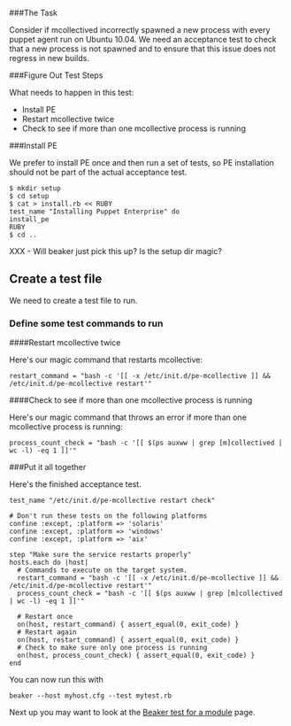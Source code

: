 ###The Task

Consider if mcollectived incorrectly spawned a new process with every puppet agent run on Ubuntu 10.04.  We need an acceptance test to check that a new process is not spawned and to ensure that this issue does not regress in new builds.

###Figure Out Test Steps

What needs to happen in this test:

* Install PE
* Restart mcollective twice
* Check to see if more than one mcollective process is running

###Install PE

We prefer to install PE once and then run a set of tests, so PE installation should not be part of the actual acceptance test.

    $ mkdir setup
    $ cd setup
    $ cat > install.rb << RUBY
    test_name "Installing Puppet Enterprise" do
    install_pe      
    RUBY
    $ cd ..

XXX - Will beaker just pick this up? Is the setup dir magic?

## Create a test file

We need to create a test file to run.

### Define some test commands to run
####Restart mcollective twice

Here's our magic command that restarts mcollective:

    restart_command = "bash -c '[[ -x /etc/init.d/pe-mcollective ]] && /etc/init.d/pe-mcollective restart'"

####Check to see if more than one mcollective process is running

Here's our magic command that throws an error if more than one mcollective process is running:
```
process_count_check = "bash -c '[[ $(ps auxww | grep [m]collectived | wc -l) -eq 1 ]]'"
```
###Put it all together

Here's the finished acceptance test.
```
test_name "/etc/init.d/pe-mcollective restart check"

# Don't run these tests on the following platforms
confine :except, :platform => 'solaris'
confine :except, :platform => 'windows'
confine :except, :platform => 'aix'

step "Make sure the service restarts properly"
hosts.each do |host|
  # Commands to execute on the target system.
  restart_command = "bash -c '[[ -x /etc/init.d/pe-mcollective ]] && /etc/init.d/pe-mcollective restart'"
  process_count_check = "bash -c '[[ $(ps auxww | grep [m]collectived | wc -l) -eq 1 ]]'"

  # Restart once
  on(host, restart_command) { assert_equal(0, exit_code) }
  # Restart again
  on(host, restart_command) { assert_equal(0, exit_code) }
  # Check to make sure only one process is running
  on(host, process_count_check) { assert_equal(0, exit_code) }
end
```
You can now run this with

  `beaker --host myhost.cfg --test mytest.rb`

Next up you may want to look at the [Beaker test for a module](../how_to/write_a_beaker_test_for_a_module.md) page.
